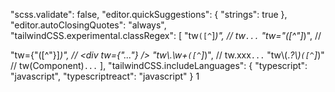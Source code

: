"scss.validate": false,
"editor.quickSuggestions": {
"strings": true
},
"editor.autoClosingQuotes": "always",
"tailwindCSS.experimental.classRegex": [
"tw`([^`]_)", // tw`...`
"tw=\"([^\"]_)", // <div tw="..." />
"tw={\"([^\"}]_)", // <div tw={"..."} />
"tw\\.\\w+`([^`]_)", // tw.xxx`...`
"tw\\(._?\\)`([^`]_)" // tw(Component)`...`
],
"tailwindCSS.includeLanguages": {
"typescript": "javascript",
"typescriptreact": "javascript"
}
1